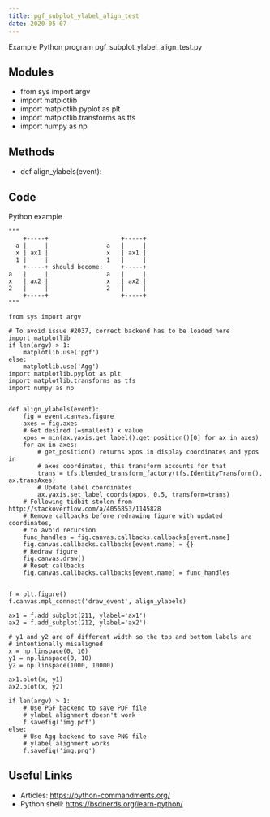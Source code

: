 ```yaml
---
title: pgf_subplot_ylabel_align_test
date: 2020-05-07
---
```

Example Python program pgf_subplot_ylabel_align_test.py

## Modules

* from sys import argv
* import matplotlib
* import matplotlib.pyplot as plt
* import matplotlib.transforms as tfs
* import numpy as np

## Methods

* def align_ylabels(event):

## Code

Python example

    """
        +-----+                    +-----+
      a |     |                a   |     |
      x | ax1 |                x   | ax1 |
      1 |     |                1   |     |
        +-----+ should become:     +-----+
    a   |     |                a   |     |
    x   | ax2 |                x   | ax2 |
    2   |     |                2   |     |
        +-----+                    +-----+
    """
    
    from sys import argv
    
    # To avoid issue #2037, correct backend has to be loaded here
    import matplotlib
    if len(argv) > 1:
        matplotlib.use('pgf')
    else:
        matplotlib.use('Agg')
    import matplotlib.pyplot as plt
    import matplotlib.transforms as tfs
    import numpy as np
    
    
    def align_ylabels(event):
        fig = event.canvas.figure
        axes = fig.axes
        # Get desired (=smallest) x value
        xpos = min(ax.yaxis.get_label().get_position()[0] for ax in axes)
        for ax in axes:
            # get_position() returns xpos in display coordinates and ypos in
            # axes coordinates, this transform accounts for that
            trans = tfs.blended_transform_factory(tfs.IdentityTransform(), ax.transAxes)
            # Update label coordinates
            ax.yaxis.set_label_coords(xpos, 0.5, transform=trans)
        # Following tidbit stolen from http://stackoverflow.com/a/4056853/1145828
        # Remove callbacks before redrawing figure with updated coordinates,
        # to avoid recursion
        func_handles = fig.canvas.callbacks.callbacks[event.name]
        fig.canvas.callbacks.callbacks[event.name] = {}
        # Redraw figure
        fig.canvas.draw()
        # Reset callbacks
        fig.canvas.callbacks.callbacks[event.name] = func_handles
    
    
    f = plt.figure()
    f.canvas.mpl_connect('draw_event', align_ylabels)
    
    ax1 = f.add_subplot(211, ylabel='ax1')
    ax2 = f.add_subplot(212, ylabel='ax2')
    
    # y1 and y2 are of different width so the top and bottom labels are
    # intentionally misaligned
    x = np.linspace(0, 10)
    y1 = np.linspace(0, 10)
    y2 = np.linspace(1000, 10000)
    
    ax1.plot(x, y1)
    ax2.plot(x, y2)
    
    if len(argv) > 1:
        # Use PGF backend to save PDF file
        # ylabel alignment doesn't work
        f.savefig('img.pdf')
    else:
        # Use Agg backend to save PNG file
        # ylabel alignment works
        f.savefig('img.png')
    

## Useful Links

- Articles: https://python-commandments.org/
- Python shell: https://bsdnerds.org/learn-python/

